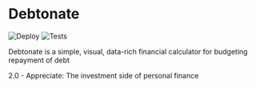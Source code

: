 # Debtonate

![Deploy](https://github.com/Kylep342/debtonate/actions/workflows/deploy.yml/badge.svg)
![Tests](https://github.com/Kylep342/debtonate/actions/workflows/tests.yml/badge.svg)


Debtonate is a simple, visual, data-rich financial calculator for budgeting repayment of debt


2.0 - Appreciate: The investment side of personal finance